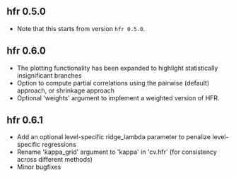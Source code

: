 ## hfr 0.5.0

- Note that this starts from version `hfr 0.5.0`.

## hfr 0.6.0

- The plotting functionality has been expanded to highlight statistically insignificant branches
- Option to compute partial correlations using the pairwise (default) approach, or shrinkage approach
- Optional 'weights' argument to implement a weighted version of HFR.

## hfr 0.6.1

- Add an optional level-specific ridge_lambda parameter to penalize level-specific regressions
- Rename 'kappa_grid' argument to 'kappa' in 'cv.hfr' (for consistency across different methods)
- Minor bugfixes
